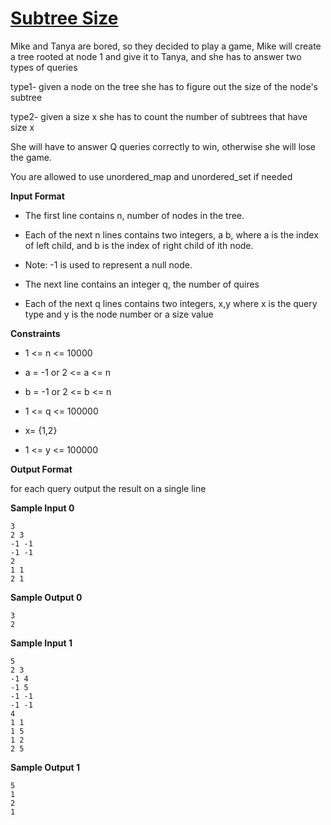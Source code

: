# [Subtree Size](https://www.hackerrank.com/contests/cmpn302-fall2021-lab4/challenges/subtree-size)

Mike and Tanya are bored, so they decided to play a game, Mike will create a tree rooted at node 1 and give it to Tanya, and she has to answer two types of queries

type1- given a node on the tree she has to figure out the size of the node's subtree

type2- given a size x she has to count the number of subtrees that have size x

She will have to answer Q queries correctly to win, otherwise she will lose the game.

You are allowed to use unordered_map and unordered_set if needed


**Input Format**

- The first line contains n, number of nodes in the tree.

- Each of the next n lines contains two integers, a b, where a is the index of left child, and b is the index of right child of ith node.

- Note: -1 is used to represent a null node.

- The next line contains an integer q, the number of quires

- Each of the next q lines contains two integers, x,y where x is the query type and y is the node number or a size value

**Constraints**

- 1 <= n <= 10000

- a = -1 or 2 <= a <= n

- b = -1 or 2 <= b <= n

- 1 <= q <= 100000

- x= {1,2}

- 1 <= y <= 100000

**Output Format**

for each query output the result on a single line


**Sample Input 0**
```
3
2 3
-1 -1
-1 -1
2
1 1
2 1
```
**Sample Output 0**
```
3
2
```

**Sample Input 1**
```
5
2 3
-1 4
-1 5
-1 -1
-1 -1
4
1 1
1 5
1 2
2 5
```
**Sample Output 1**
```
5
1
2
1
```


